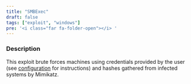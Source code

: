 ```yaml
---
title: "SMBExec"
draft: false
tags: ["exploit", "windows"]
pre: '<i class="far fa-folder-open"></i> '
---
```

### Description

This exploit brute forces machines using credentials provided by the user (see [configuration](/usage/configuration) for instructions) and hashes gathered from infected systems by Mimikatz.
